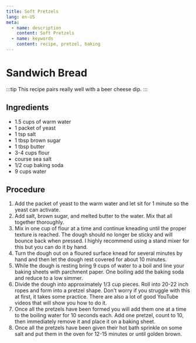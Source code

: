 ```yaml
---
title: Soft Pretzels
lang: en-US
meta:
  - name: description
    content: Soft Pretzels
  - name: keywords
    content: recipe, pretzel, baking
---
```


# Sandwich Bread

:::tip
This recipe pairs really well with a beer cheese dip.
:::

## Ingredients

* 1.5 cups of warm water
* 1 packet of yeast
* 1 tsp salt
* 1 tbsp brown sugar
* 1 tbsp butter
* 3-4 cups flour
* course sea salt
* 1/2 cup baking soda
* 9 cups water

## Procedure

1. Add the packet of yeast to the warm water and let sit for 1 minute so the yeast can activate.
2. Add salt, brown sugar, and melted butter to the water. Mix that all together thoroughly.
3. Mix in one cup of flour at a time and continue kneading until the proper texture is reached. The dough should no longer be sticky and will bounce back when pressed. I highly recommend using a stand mixer for this but you can do it by hand.
4. Turn the dough out on a floured surface knead for several minutes by hand and then let the dough rest covered for about 10 minutes.
5. While the dough is resting bring 9 cups of water to a boil and line your baking sheets with parchment paper. One boiling add the baking soda and reduce to a low simmer.
6. Divide the dough into approximately 1/3 cup pieces. Roll into 20-22 inch ropes and form into a pretzel shape. Don't worry if you struggle with this at first, it takes some practice. There are also a lot of good YouTube videos that will show you how to do it.
7. Once all the pretzels have been formed you will add them one at a time to the boiling water for 10 seconds each. Add one pretzel, count to 10, then immediately remove it and place it on a baking sheet.
8. Once all the pretzels have been given their hot bath sprinkle on some salt and put them in the oven for 12-15 minutes or until golden brown.